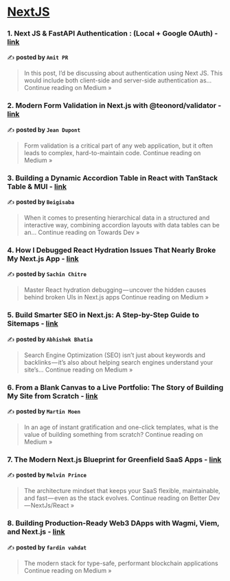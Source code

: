 
<h1><a href=https://medium.com/tag/nextjs/recommended target="_blank" rel="noopener noreferrer">NextJS</a></h1>
<h3>1. Next JS & FastAPI Authentication : (Local + Google OAuth) - <a href="https://medium.com/@aspper20/next-js-fastapi-authentication-local-google-oauth-212801310211?source=rss------nextjs-5" target="_blank" rel="noopener noreferrer">link</a></h3>

✍️ **posted by `Amit PR`**

<blockquote>In this post, I’d be discussing about authentication using Next JS. This would include both client-side and server-side authentication as…
Continue reading on Medium »</blockquote>

<h3>2. Modern Form Validation in Next.js with @teonord/validator - <a href="https://medium.com/@kazekasdl/modern-form-validation-in-next-js-with-teonord-validator-294acad0f74c?source=rss------nextjs-5" target="_blank" rel="noopener noreferrer">link</a></h3>

✍️ **posted by `Jean Dupont`**

<blockquote>Form validation is a critical part of any web application, but it often leads to complex, hard-to-maintain code.
Continue reading on Medium »</blockquote>

<h3>3.  Building a Dynamic Accordion Table in React with TanStack Table & MUI - <a href="https://towardsdev.com/building-a-dynamic-accordion-table-in-react-with-tanstack-table-mui-7ce28f2180f3?source=rss------nextjs-5" target="_blank" rel="noopener noreferrer">link</a></h3>

✍️ **posted by `Beigisaba`**

<blockquote>When it comes to presenting hierarchical data in a structured and interactive way, combining accordion layouts with data tables can be an…
Continue reading on Towards Dev »</blockquote>

<h3>4.  How I Debugged React Hydration Issues That Nearly Broke My Next.js App - <a href="https://growth-guru.medium.com/how-i-debugged-react-hydration-issues-that-nearly-broke-my-next-js-app-56898fa594d3?source=rss------nextjs-5" target="_blank" rel="noopener noreferrer">link</a></h3>

✍️ **posted by `Sachin Chitre`**

<blockquote>Master React hydration debugging — uncover the hidden causes behind broken UIs in Next.js apps
Continue reading on Medium »</blockquote>

<h3>5. Build Smarter SEO in Next.js: A Step-by-Step Guide to Sitemaps - <a href="https://medium.com/@abhibhatia9582/build-smarter-seo-in-next-js-a-step-by-step-guide-to-sitemaps-f87a40e05e95?source=rss------nextjs-5" target="_blank" rel="noopener noreferrer">link</a></h3>

✍️ **posted by `Abhishek Bhatia`**

<blockquote>Search Engine Optimization (SEO) isn’t just about keywords and backlinks — it’s also about helping search engines understand your site’s…
Continue reading on Medium »</blockquote>

<h3>6. From a Blank Canvas to a Live Portfolio: The Story of Building My Site from Scratch - <a href="https://medium.com/@martinmoen/from-a-blank-canvas-to-a-live-portfolio-the-story-of-building-my-site-from-scratch-186c9759f159?source=rss------nextjs-5" target="_blank" rel="noopener noreferrer">link</a></h3>

✍️ **posted by `Martin Moen`**

<blockquote>In an age of instant gratification and one-click templates, what is the value of building something from scratch?
Continue reading on Medium »</blockquote>

<h3>7. The Modern Next.js Blueprint for Greenfield SaaS Apps - <a href="https://medium.com/better-dev-nextjs-react/the-modern-next-js-blueprint-for-greenfield-saas-apps-41e081734314?source=rss------nextjs-5" target="_blank" rel="noopener noreferrer">link</a></h3>

✍️ **posted by `Melvin Prince`**

<blockquote>The architecture mindset that keeps your SaaS flexible, maintainable, and fast — even as the stack evolves.
Continue reading on Better Dev — NextJs/React »</blockquote>

<h3>8. Building Production-Ready Web3 DApps with Wagmi, Viem, and Next.js - <a href="https://medium.com/@vahdatfardin/building-production-ready-web3-dapps-with-wagmi-viem-and-next-js-cfc5d12f766b?source=rss------nextjs-5" target="_blank" rel="noopener noreferrer">link</a></h3>

✍️ **posted by `fardin vahdat`**

<blockquote>The modern stack for type-safe, performant blockchain applications
Continue reading on Medium »</blockquote>

